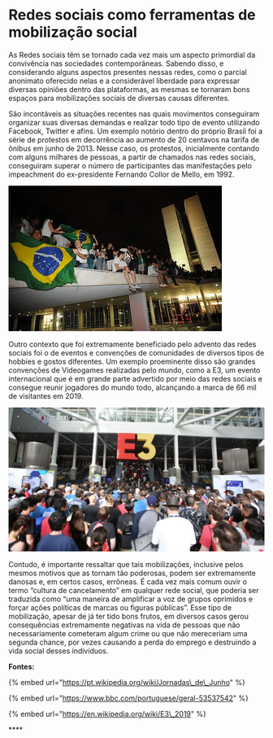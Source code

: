 # Redes sociais como ferramentas de mobilização social





As Redes sociais têm se tornado cada vez mais um aspecto primordial da convivência nas sociedades contemporâneas. Sabendo disso, e considerando alguns aspectos presentes nessas redes, como o parcial anonimato oferecido nelas e a considerável liberdade para expressar diversas opiniões dentro das plataformas, as mesmas se tornaram bons espaços para mobilizações sociais de diversas causas diferentes.

São incontáveis as situações recentes nas quais movimentos conseguiram organizar suas diversas demandas e realizar todo tipo de evento utilizando Facebook, Twitter e afins. Um exemplo notório dentro do próprio Brasil foi a série de protestos em decorrência ao aumento de 20 centavos na tarifa de ônibus em junho de 2013. Nesse caso, os protestos, inicialmente contando com alguns milhares de pessoas, a partir de chamados nas redes sociais, conseguiram superar o número de participantes das manifestações pelo impeachment do ex-presidente Fernando Collor de Mello, em 1992.

![Manifestantes nos protestos de Junho de de 2013 em Bras&#xED;lia](../.gitbook/assets/junho2013.jpg)

Outro contexto que foi extremamente beneficiado pelo advento das redes sociais foi o de eventos e convenções de comunidades de diversos tipos de hobbies e gostos diferentes. Um exemplo proeminente disso são grandes convenções de Videogames realizadas pelo mundo, como a E3, um evento internacional que é em grande parte advertido por meio das redes sociais e consegue reunir jogadores do mundo todo, alcançando a marca de 66 mil de visitantes em 2019.

![Entrada da edi&#xE7;&#xE3;o de 2019 da feira de Video-Games E3](../.gitbook/assets/e3_2019.jpg)

Contudo, é importante ressaltar que tais mobilizações, inclusive pelos mesmos motivos que as tornam tão poderosas, podem ser extremamente danosas e, em certos casos, errôneas. É cada vez mais comum ouvir o termo “cultura de cancelamento” em qualquer rede social, que poderia ser traduzida como “uma maneira de amplificar a voz de grupos oprimidos e forçar ações políticas de marcas ou figuras públicas”. Esse tipo de mobilização, apesar de já ter tido bons frutos, em diversos casos gerou consequências extremamente negativas na vida de pessoas que não necessariamente cometeram algum crime ou que não mereceriam uma segunda chance, por vezes causando a perda do emprego e destruindo a vida social desses indivíduos.

**Fontes:**

{% embed url="https://pt.wikipedia.org/wiki/Jornadas\_de\_Junho" %}

{% embed url="https://www.bbc.com/portuguese/geral-53537542" %}

{% embed url="https://en.wikipedia.org/wiki/E3\_2019" %}

\*\*\*\*


